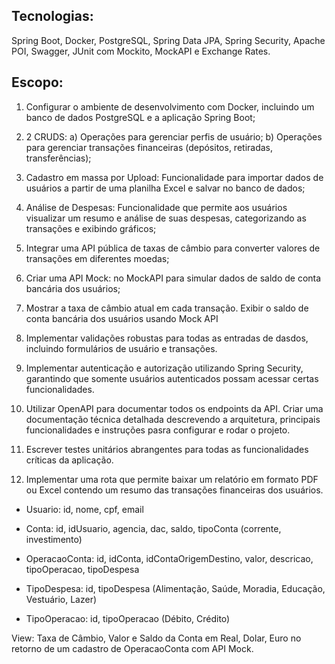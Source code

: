 ## Tecnologias:

Spring Boot, Docker, PostgreSQL, Spring Data JPA, Spring Security, Apache POI, Swagger, JUnit com Mockito, MockAPI e Exchange Rates.

## Escopo:

1) Configurar o ambiente de desenvolvimento com Docker, incluindo um banco de dados PostgreSQL e a aplicação Spring Boot;

2) 2 CRUDS:
a) Operações para gerenciar perfis de usuário;
b) Operações para gerenciar transações financeiras (depósitos, retiradas, transferências);

3) Cadastro em massa por Upload: Funcionalidade para importar dados de usuários a partir de uma planilha Excel e salvar no banco de dados;

4) Análise de Despesas: Funcionalidade que permite aos usuários visualizar um resumo e análise de suas despesas, categorizando as transações e exibindo gráficos;

5) Integrar uma API pública de taxas de câmbio para converter valores de transações em diferentes moedas;

6) Criar uma API Mock: no MockAPI para simular dados de saldo de conta bancária dos usuários;

7) Mostrar a taxa de câmbio atual em cada transação. Exibir o saldo de conta bancária dos usuários usando Mock API

8) Implementar validações robustas para todas as entradas de dasdos, incluindo formulários de usuário e transações.

9) Implementar autenticação e autorização utilizando Spring Security, garantindo que somente usuários autenticados possam acessar certas funcionalidades.

10) Utilizar OpenAPI para documentar todos os endpoints da API. Criar uma documentação técnica detalhada descrevendo a arquitetura, principais funcionalidades e instruções pasra configurar e rodar o projeto.

11) Escrever testes unitários abrangentes para todas as funcionalidades críticas da aplicação.

12) Implementar uma rota que permite baixar um relatório em formato PDF ou Excel contendo um resumo das transações financeiras dos usuários.


- Usuario: id, nome, cpf, email


- Conta: id, idUsuario, agencia, dac, saldo, tipoConta (corrente, investimento)


- OperacaoConta: id, idConta, idContaOrigemDestino, valor, descricao, tipoOperacao, tipoDespesa


- TipoDespesa: id, tipoDespesa (Alimentação, Saúde, Moradia, Educação, Vestuário, Lazer)


- TipoOperacao: id, tipoOperacao (Débito, Crédito)


View: 
Taxa de Câmbio, Valor e Saldo da Conta em Real, Dolar, Euro no retorno de um cadastro de OperacaoConta com API Mock.